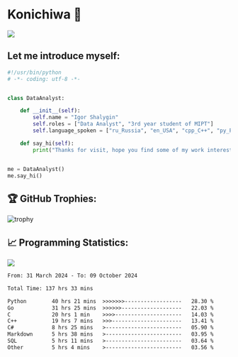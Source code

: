 # Konichiwa 👋
![](https://komarev.com/ghpvc/?username=IgorFandre&color=brightgreen)

## Let me introduce myself:
```py
#!/usr/bin/python
# -*- coding: utf-8 -*-


class DataAnalyst:

    def __init__(self):
        self.name = "Igor Shalygin"
        self.roles = ["Data Analyst", "3rd year student of MIPT"]
        self.language_spoken = ["ru_Russia", "en_USA", "cpp_C++", "py_Python", "go_Golang"]

    def say_hi(self):
        print("Thanks for visit, hope you find some of my work interesting.")


me = DataAnalyst()
me.say_hi()
```

## 🏆 GitHub Trophies:
![trophy](https://github-profile-trophy.vercel.app/?username=IgorFandre&title=MultiLanguage,Repositories,Commits,Experience,PullRequest,Reviews)

## 📈 Programming Statistics:

![](https://github-profile-summary-cards.vercel.app/api/cards/profile-details?username=IgorFandre&theme=solarized_dark)

<!--START_SECTION:waka-->

```txt
From: 31 March 2024 - To: 09 October 2024

Total Time: 137 hrs 33 mins

Python        40 hrs 21 mins  >>>>>>>------------------   28.30 %
Go            31 hrs 25 mins  >>>>>>-------------------   22.03 %
C             20 hrs 1 min    >>>>---------------------   14.03 %
C++           19 hrs 7 mins   >>>----------------------   13.41 %
C#            8 hrs 25 mins   >------------------------   05.90 %
Markdown      5 hrs 38 mins   >------------------------   03.95 %
SQL           5 hrs 11 mins   >------------------------   03.64 %
Other         5 hrs 4 mins    >------------------------   03.56 %
```

<!--END_SECTION:waka-->
